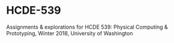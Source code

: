 # HCDE-539
Assignments &amp; explorations for HCDE 539: Physical Computing &amp; Prototyping, Winter 2018, University of Washington
